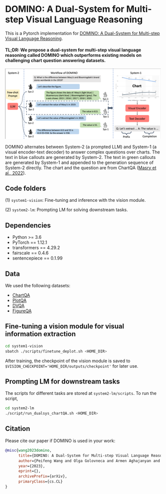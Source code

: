 # DOMINO: A Dual-System for Multi-step Visual Language Reasoning

This is a Pytorch implementation for [DOMINO: A Dual-System for Multi-step Visual Language Reasoning](https://arxiv.org/abs/2310.02804).

#### TL;DR: We propose a dual-system for multi-step visual language reasoning called DOMINO which outperforms existing models on challenging chart question answering datasets. 

<img src="images/workflow.png" alt="show" style="zoom:90%;" />

DOMINO alternates between System-2 (a prompted LLM) and System-1 (a visual encoder-text decoder) to answer complex questions over charts. The text in blue callouts are generated by System-2. The text in green callouts are generated by System-1 and appended to the generation sequence of System-2 directly. The chart and the question are from ChartQA ([Masry et al., 2022](https://aclanthology.org/2022.findings-acl.177/)).

## Code folders

(1) `system1-vision`: Fine-tuning and inference with the vision module.

(2) `system2-lm`: Prompting LM for solving downstream tasks.

## Dependencies

- Python >= 3.6
- PyTorch == 1.12.1
- transformers == 4.29.2
- fairscale == 0.4.6
- sentencepiece == 0.1.99

## Data

We used the following datasets:
- [ChartQA](https://github.com/vis-nlp/ChartQA/tree/main/ChartQA%20Dataset)
- [PlotQA](https://github.com/NiteshMethani/PlotQA)
- [DVQA](https://kushalkafle.com/projects/dvqa.html)
- [FigureQA](https://www.microsoft.com/en-us/research/project/figureqa-dataset/)

## Fine-tuning a vision module for visual information extraction

```bash
cd system1-vision
sbatch ./scripts/finetune_deplot.sh <HOME_DIR>
```
After training, the checkpoint of the vision module is saved to `$VISION_CHECKPOINT='HOME_DIR/outputs/checkpoint'` for later use.

## Prompting LM for downstream tasks

The scripts for different tasks are stored at `system2-lm/scripts`. To run the script,
```bash
cd system2-lm
./script/run_dualsys_chartQA.sh <HOME_DIR>
```

## Citation

Please cite our paper if DOMINO is used in your work:

```bibtex 
@misc{wang2023domino,
      title={DOMINO: A Dual-System for Multi-step Visual Language Reasoning}, 
      author={Peifeng Wang and Olga Golovneca and Armen Aghajanyan and Xiang Ren and Muhao Chen and Asli Celikyilmaz and Maryam Fazel-Zarandi},
      year={2023},
      eprint={},
      archivePrefix={arXiv},
      primaryClass={cs.CL}
}
```